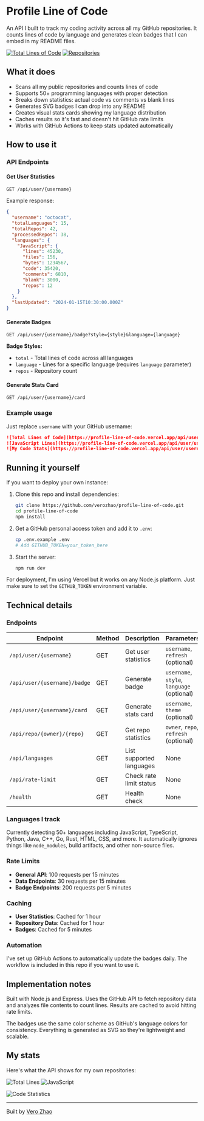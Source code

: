 # Profile Line of Code

An API I built to track my coding activity across all my GitHub repositories. It counts lines of code by language and generates clean badges that I can embed in my README files.

[![Total Lines of Code](https://profile-line-of-code.vercel.app/api/user/verozhao/badge?style=total)](https://profile-line-of-code.vercel.app/api/user/verozhao)
[![Repositories](https://profile-line-of-code.vercel.app/api/user/verozhao/badge?style=repos)](https://profile-line-of-code.vercel.app/api/user/verozhao)

## What it does

- Scans all my public repositories and counts lines of code
- Supports 50+ programming languages with proper detection
- Breaks down statistics: actual code vs comments vs blank lines
- Generates SVG badges I can drop into any README
- Creates visual stats cards showing my language distribution
- Caches results so it's fast and doesn't hit GitHub rate limits
- Works with GitHub Actions to keep stats updated automatically

## How to use it

### API Endpoints

#### Get User Statistics
```
GET /api/user/{username}
```

Example response:
```json
{
  "username": "octocat",
  "totalLanguages": 15,
  "totalRepos": 42,
  "processedRepos": 38,
  "languages": {
    "JavaScript": {
      "lines": 45230,
      "files": 156,
      "bytes": 1234567,
      "code": 35420,
      "comments": 6810,
      "blank": 3000,
      "repos": 12
    }
  },
  "lastUpdated": "2024-01-15T10:30:00.000Z"
}
```

#### Generate Badges
```
GET /api/user/{username}/badge?style={style}&language={language}
```

**Badge Styles:**
- `total` - Total lines of code across all languages
- `language` - Lines for a specific language (requires `language` parameter)
- `repos` - Repository count

#### Generate Stats Card
```
GET /api/user/{username}/card
```

### Example usage

Just replace `username` with your GitHub username:

```markdown
![Total Lines of Code](https://profile-line-of-code.vercel.app/api/user/username/badge?style=total)
![JavaScript Lines](https://profile-line-of-code.vercel.app/api/user/username/badge?style=language&language=JavaScript)
![My Code Stats](https://profile-line-of-code.vercel.app/api/user/username/card)
```

## Running it yourself

If you want to deploy your own instance:

1. Clone this repo and install dependencies:
   ```bash
   git clone https://github.com/verozhao/profile-line-of-code.git
   cd profile-line-of-code
   npm install
   ```

2. Get a GitHub personal access token and add it to `.env`:
   ```bash
   cp .env.example .env
   # Add GITHUB_TOKEN=your_token_here
   ```

3. Start the server:
   ```bash
   npm run dev
   ```

For deployment, I'm using Vercel but it works on any Node.js platform. Just make sure to set the `GITHUB_TOKEN` environment variable.

## Technical details

### Endpoints

| Endpoint | Method | Description | Parameters |
|----------|--------|-------------|------------|
| `/api/user/{username}` | GET | Get user statistics | `username`, `refresh` (optional) |
| `/api/user/{username}/badge` | GET | Generate badge | `username`, `style`, `language` (optional) |
| `/api/user/{username}/card` | GET | Generate stats card | `username`, `theme` (optional) |
| `/api/repo/{owner}/{repo}` | GET | Get repo statistics | `owner`, `repo`, `refresh` (optional) |
| `/api/languages` | GET | List supported languages | None |
| `/api/rate-limit` | GET | Check rate limit status | None |
| `/health` | GET | Health check | None |

### Languages I track

Currently detecting 50+ languages including JavaScript, TypeScript, Python, Java, C++, Go, Rust, HTML, CSS, and more. It automatically ignores things like `node_modules`, build artifacts, and other non-source files.

### Rate Limits

- **General API**: 100 requests per 15 minutes
- **Data Endpoints**: 30 requests per 15 minutes
- **Badge Endpoints**: 200 requests per 5 minutes

### Caching

- **User Statistics**: Cached for 1 hour
- **Repository Data**: Cached for 1 hour
- **Badges**: Cached for 5 minutes

### Automation

I've set up GitHub Actions to automatically update the badges daily. The workflow is included in this repo if you want to use it.

## Implementation notes

Built with Node.js and Express. Uses the GitHub API to fetch repository data and analyzes file contents to count lines. Results are cached to avoid hitting rate limits.

The badges use the same color scheme as GitHub's language colors for consistency. Everything is generated as SVG so they're lightweight and scalable.

## My stats

Here's what the API shows for my own repositories:

![Total Lines](https://profile-line-of-code.vercel.app/api/user/verozhao/badge?style=total)
![JavaScript](https://profile-line-of-code.vercel.app/api/user/verozhao/badge?style=language&language=JavaScript)

![Code Statistics](https://profile-line-of-code.vercel.app/api/user/verozhao/card)

---

Built by [Vero Zhao](https://github.com/verozhao)